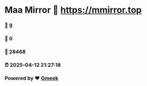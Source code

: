 # Maa Mirror :link: https://mmirror.top 
### :page_facing_up: [9](https://mmirror.top/tag.html) 
### :speech_balloon: 0 
### :hibiscus: 28468 
### :alarm_clock: 2025-04-12 21:27:18 
### Powered by :heart: [Gmeek](https://github.com/Meekdai/Gmeek)
